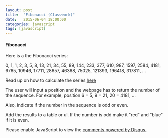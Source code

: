 ```yaml
---
layout: post
title:  "Fibonacci (Classwork)"
date:   2015-06-04 18:00:00
categories: javascript
tags: [javascript]
---
```



<h4>Fibonacci</h4>
<p>Here is a the Fibonacci series:</p>
<p>0, 1, 1, 2, 3, 5, 8, 13, 21, 34, 55, 89, 144, 233, 377, 610, 987, 1597, 2584, 4181, 6765, 10946, 17711, 28657, 46368, 75025, 121393, 196418, 317811, ...</p>
<p>Read up on how to calculate the series <a href="http://en.wikipedia.org/wiki/Fibonacci_number" target="_blank">here</a></p>
<p>The user will input a position and the webpage has to return the number of the sequence. For example, position 6 = 5, 9 = 21, 20 = 4181, ...</p>
<p>Also, indicate if the number in the sequence is odd or even.</p>
<p>Add the results to a table or ul.  If the number is odd make it "red" and "blue" if it is even.</p>


<div id="disqus_thread"></div>
<script type="text/javascript">
    /* * * CONFIGURATION VARIABLES * * */
    var disqus_shortname = 'devschool';

    /* * * DON'T EDIT BELOW THIS LINE * * */
    (function() {
        var dsq = document.createElement('script'); dsq.type = 'text/javascript'; dsq.async = true;
        dsq.src = '//' + disqus_shortname + '.disqus.com/embed.js';
        (document.getElementsByTagName('head')[0] || document.getElementsByTagName('body')[0]).appendChild(dsq);
    })();
</script>
<noscript>Please enable JavaScript to view the <a href="https://disqus.com/?ref_noscript" rel="nofollow">comments powered by Disqus.</a></noscript>
